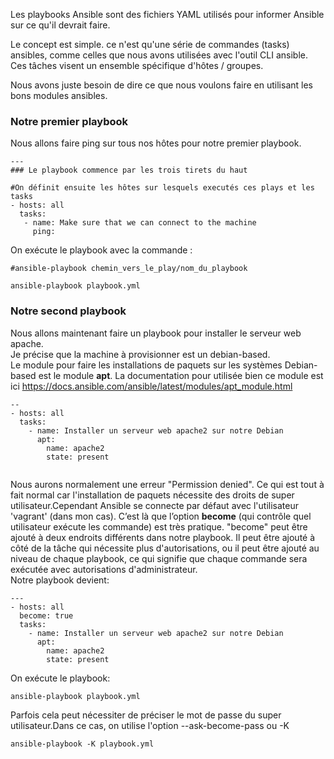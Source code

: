 Les playbooks Ansible  sont  des fichiers YAML utilisés pour informer Ansible sur ce qu'il devrait faire.

Le concept est simple. ce n'est qu'une série de commandes (tasks) ansibles, comme celles que nous avons utilisées avec l'outil CLI ansible. Ces tâches visent un ensemble spécifique d'hôtes / groupes.   

Nous avons juste besoin de dire ce que nous voulons faire en utilisant les bons modules ansibles.   


### Notre premier playbook ###
 
Nous allons faire ping sur tous nos hôtes pour notre premier playbook.

```
---
### Le playbook commence par les trois tirets du haut

#On définit ensuite les hôtes sur lesquels executés ces plays et les tasks
- hosts: all
  tasks:
   - name: Make sure that we can connect to the machine
     ping:

```

On exécute le playbook avec la commande :

```
#ansible-playbook chemin_vers_le_play/nom_du_playbook

ansible-playbook playbook.yml
```
### Notre second playbook  ###

Nous allons maintenant faire un playbook pour installer le serveur web apache.  
Je précise que la machine à provisionner est un debian-based.  
Le module pour faire les installations de paquets sur les systèmes Debian-based est le module **apt**. La documentation pour utilisée bien ce module est ici https://docs.ansible.com/ansible/latest/modules/apt_module.html   

```
--
- hosts: all
  tasks:
    - name: Installer un serveur web apache2 sur notre Debian
      apt:
        name: apache2
        state: present


```
Nous aurons normalement une erreur "Permission denied". Ce qui est tout à fait normal car l'installation de paquets nécessite des droits de super utilisateur.Cependant Ansible se connecte par défaut avec l'utilisateur 'vagrant' (dans mon cas). C’est là que l’option **become** (qui contrôle quel utilisateur exécute les commande) est très pratique. "become" peut être ajouté à deux endroits différents dans notre playbook. Il peut être ajouté à côté de la tâche qui nécessite plus d'autorisations, ou il peut être ajouté au niveau de chaque playbook, ce qui signifie que chaque commande sera exécutée avec autorisations d'administrateur.   
Notre playbook devient:
``` 
---
- hosts: all
  become: true
  tasks:
    - name: Installer un serveur web apache2 sur notre Debian
      apt:
        name: apache2
        state: present
```

On exécute le playbook:  
```
ansible-playbook playbook.yml
```

Parfois cela peut nécessiter de préciser le mot de passe du super utilisateur.Dans ce cas, on utilise l'option --ask-become-pass  ou -K   
```
ansible-playbook -K playbook.yml
```

